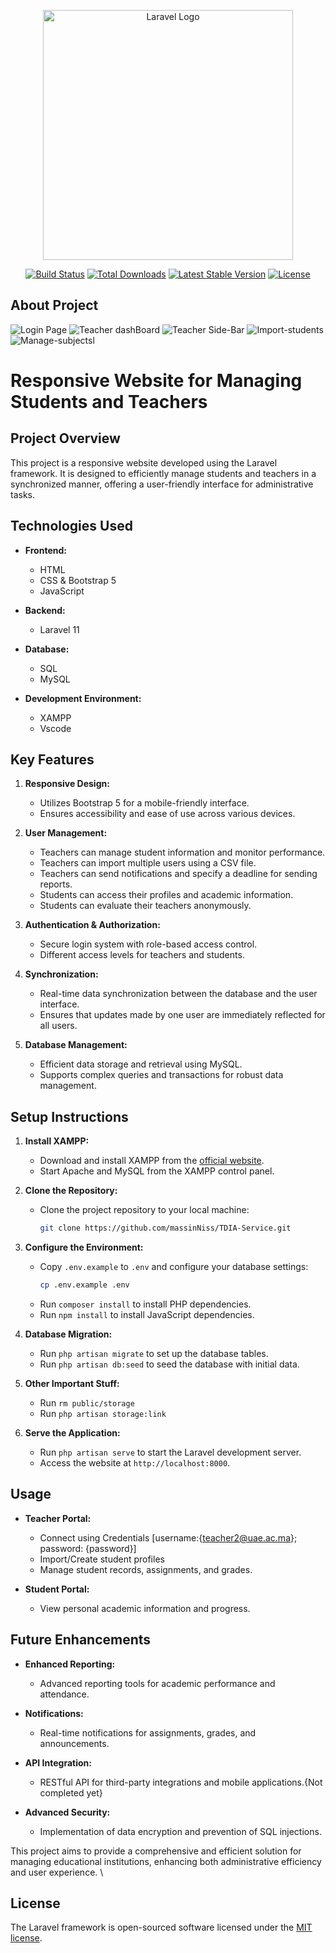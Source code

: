 <p align="center"><a href="https://laravel.com" target="_blank"><img src="https://raw.githubusercontent.com/laravel/art/master/logo-lockup/5%20SVG/2%20CMYK/1%20Full%20Color/laravel-logolockup-cmyk-red.svg" width="400" alt="Laravel Logo"></a></p>

<p align="center">
<a href="https://github.com/laravel/framework/actions"><img src="https://github.com/laravel/framework/workflows/tests/badge.svg" alt="Build Status"></a>
<a href="https://packagist.org/packages/laravel/framework"><img src="https://img.shields.io/packagist/dt/laravel/framework" alt="Total Downloads"></a>
<a href="https://packagist.org/packages/laravel/framework"><img src="https://img.shields.io/packagist/v/laravel/framework" alt="Latest Stable Version"></a>
<a href="https://packagist.org/packages/laravel/framework"><img src="https://img.shields.io/packagist/l/laravel/framework" alt="License"></a>
</p>

## About Project

![Login Page](imgs/login.png)
![Teacher dashBoard](imgs/2024-06-21-164123.png)
![Teacher Side-Bar](imgs/2024-06-21-164224.png)
![Import-students](imgs/2024-06-21-164631.png)
![Manage-subjectsl](imgs/2024-06-21-164412.png)

# Responsive Website for Managing Students and Teachers

## Project Overview
This project is a responsive website developed using the Laravel framework. It is designed to efficiently manage students and teachers in a synchronized manner, offering a user-friendly interface for administrative tasks.

## Technologies Used
- **Frontend:**
  - HTML
  - CSS & Bootstrap 5
  - JavaScript

- **Backend:**
  - Laravel 11

- **Database:**
  - SQL
  - MySQL

- **Development Environment:**
  - XAMPP
  - Vscode

## Key Features
1. **Responsive Design:**
   - Utilizes Bootstrap 5 for a mobile-friendly interface.
   - Ensures accessibility and ease of use across various devices.

2. **User Management:**
   - Teachers can manage student information and monitor performance.
   - Teachers can import multiple users using a CSV file.
   - Teachers can send notifications and specify a deadline for sending reports.
   - Students can access their profiles and academic information.
   - Students can evaluate their teachers anonymously.

3. **Authentication & Authorization:**
   - Secure login system with role-based access control.
   - Different access levels for teachers and students.

4. **Synchronization:**
   - Real-time data synchronization between the database and the user interface.
   - Ensures that updates made by one user are immediately reflected for all users.

5. **Database Management:**
   - Efficient data storage and retrieval using MySQL.
   - Supports complex queries and transactions for robust data management.

## Setup Instructions
1. **Install XAMPP:**
   - Download and install XAMPP from the [official website](https://www.apachefriends.org/index.html).
   - Start Apache and MySQL from the XAMPP control panel.

2. **Clone the Repository:**
   - Clone the project repository to your local machine:
     ```bash
     git clone https://github.com/massinNiss/TDIA-Service.git
     ```

3. **Configure the Environment:**
   - Copy `.env.example` to `.env` and configure your database settings:
     ```bash
     cp .env.example .env
     ```
   - Run `composer install` to install PHP dependencies.
   - Run `npm install` to install JavaScript dependencies.

5. **Database Migration:**
   - Run `php artisan migrate` to set up the database tables.
   - Run `php artisan db:seed` to seed the database with initial data.

6. **Other Important Stuff:**
   - Run `rm public/storage`
   - Run `php artisan storage:link`

7. **Serve the Application:**
   - Run `php artisan serve` to start the Laravel development server.
   - Access the website at `http://localhost:8000`.

## Usage

- **Teacher Portal:**
  - Connect using Credentials  [username:{teacher2@uae.ac.ma}; password: {password}]
  - Import/Create student profiles
  - Manage student records, assignments, and grades.

- **Student Portal:**
  - View personal academic information and progress.

## Future Enhancements
- **Enhanced Reporting:**
  - Advanced reporting tools for academic performance and attendance.

- **Notifications:**
  - Real-time notifications for assignments, grades, and announcements.

- **API Integration:**
  - RESTful API for third-party integrations and mobile applications.{Not completed yet}

- **Advanced Security:**
  - Implementation of data encryption and prevention of SQL injections.

This project aims to provide a comprehensive and efficient solution for managing educational institutions, enhancing both administrative efficiency and user experience.
\
## License

The Laravel framework is open-sourced software licensed under the [MIT license](https://opensource.org/licenses/MIT).
